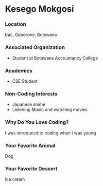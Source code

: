 # Kesego Mokgosi

### Location
bac, Gaborone, Botswana

### Associated Organization
- Student at Botswana Accountancy College

### Academics
- CSE Student

### Non-Coding Interests
- Japanese anime
- Listening Music and watching movies

### Why Do You Love Coding?
I was introduced to coding when I was young

### Your Favorite Animal
Dog

### Your Favorite Dessert
ice cream
